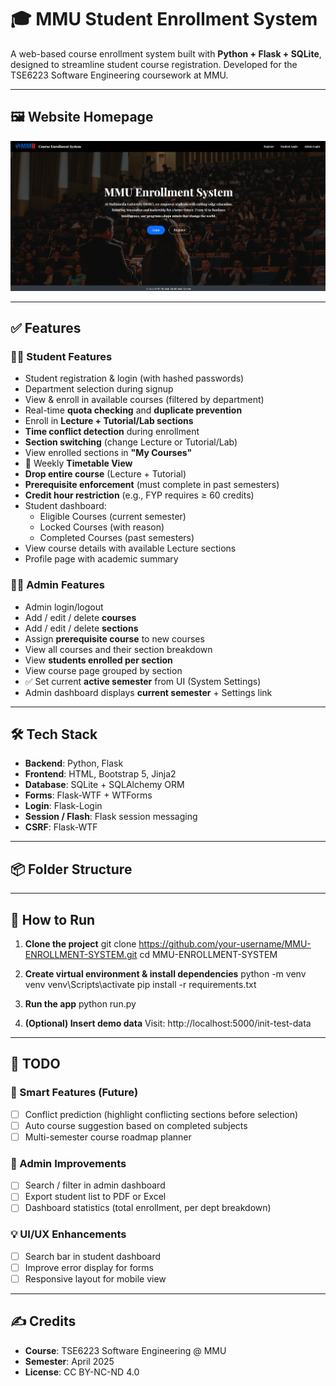 # 🎓 MMU Student Enrollment System

A web-based course enrollment system built with **Python + Flask + SQLite**, designed to streamline student course registration. Developed for the TSE6223 Software Engineering coursework at MMU.

---

## 🖼️ Website Homepage

![Homepage Screenshot](screenshot/index.png)

---

## ✅ Features  

### 👨‍🎓 Student Features
- Student registration & login (with hashed passwords)
- Department selection during signup
- View & enroll in available courses (filtered by department)
- Real-time **quota checking** and **duplicate prevention**
- Enroll in **Lecture + Tutorial/Lab sections**
- **Time conflict detection** during enrollment
- **Section switching** (change Lecture or Tutorial/Lab)
- View enrolled sections in **"My Courses"**
- 📅 Weekly **Timetable View**
- **Drop entire course** (Lecture + Tutorial)
- **Prerequisite enforcement** (must complete in past semesters)
- **Credit hour restriction** (e.g., FYP requires ≥ 60 credits)
- Student dashboard:
  - Eligible Courses (current semester)
  - Locked Courses (with reason)
  - Completed Courses (past semesters)
- View course details with available Lecture sections
- Profile page with academic summary

### 🧑‍💼 Admin Features
- Admin login/logout
- Add / edit / delete **courses**
- Add / edit / delete **sections**
- Assign **prerequisite course** to new courses
- View all courses and their section breakdown
- View **students enrolled per section**
- View course page grouped by section
- ✅ Set current **active semester** from UI (System Settings)
- Admin dashboard displays **current semester** + Settings link

---

## 🛠 Tech Stack

- **Backend**: Python, Flask
- **Frontend**: HTML, Bootstrap 5, Jinja2
- **Database**: SQLite + SQLAlchemy ORM
- **Forms**: Flask-WTF + WTForms
- **Login**: Flask-Login
- **Session / Flash**: Flask session messaging
- **CSRF**: Flask-WTF

---

## 📦 Folder Structure

 

---

## 🚀 How to Run

1. **Clone the project**
git clone https://github.com/your-username/MMU-ENROLLMENT-SYSTEM.git
cd MMU-ENROLLMENT-SYSTEM

2. **Create virtual environment & install dependencies**
python -m venv venv
venv\Scripts\activate
pip install -r requirements.txt

3. **Run the app**
python run.py

4. **(Optional) Insert demo data**
Visit: http://localhost:5000/init-test-data

---

## 📌 TODO

### 🧠 Smart Features (Future)
- [ ] Conflict prediction (highlight conflicting sections before selection)
- [ ] Auto course suggestion based on completed subjects
- [ ] Multi-semester course roadmap planner

### 🧰 Admin Improvements
- [ ] Search / filter in admin dashboard
- [ ] Export student list to PDF or Excel
- [ ] Dashboard statistics (total enrollment, per dept breakdown)

### 💡 UI/UX Enhancements
- [ ] Search bar in student dashboard
- [ ] Improve error display for forms
- [ ] Responsive layout for mobile view

---

## ✍️ Credits

- **Course**: TSE6223 Software Engineering @ MMU
- **Semester**: April 2025
- **License**: CC BY-NC-ND 4.0
